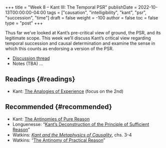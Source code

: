 +++
title = "Week 8 – Kant III: The Temporal PSR"
publishDate = 2022-10-13T00:00:00-04:00
tags = ["causation", "intelligibility", "kant", "psr", "succession", "time"]
draft = false
weight = -100
author = false
toc = false
type = "post"
+++

Thus far we&rsquo;ve looked at Kant&rsquo;s pre-critical view of ground, the PSR, and its
legitimate scope. This week we&rsquo;ll discuss Kant&rsquo;s critical view regarding
temporal succession and causal determination and examine the sense in which this
counts as endorsing a version of the PSR.

-   [Discussion thread](https://discord.com/channels/1006739669842673674/1027749271254085752)
-   Notes (TBA) ...


## Readings {#readings}

-   Kant: [The Analogies of Experience](https://www.icloud.com/iclouddrive/0ac8OtNhxd8ZmxLvrUcvNfl1g#kant1998i) (focus on the 2nd)


## Recommended {#recommended}

-   Kant: [The Antinomies of Pure Reason](https://www.icloud.com/iclouddrive/02eJtNTbA8OezcnALsaUuQ7cw#kant1998-antinomies)
-   Longuenesse: &ldquo;[Kant’s Deconstruction of the Principle of Sufficient Reason](https://www.icloud.com/iclouddrive/0521hyCyvOgphyLl2BcfiseXw#longuenesse2001)&rdquo;
-   Watkins: [_Kant and the Metaphysics of Causality_](/materials/readings/watkins-causality.pdf), chs. 3-4
-   Watkins: &ldquo;[The Antinomy of Practical Reason](https://www.icloud.com/iclouddrive/05fa-9UGF_yUZv-vEXxfThzfQ#watkins2010b)&rdquo;
